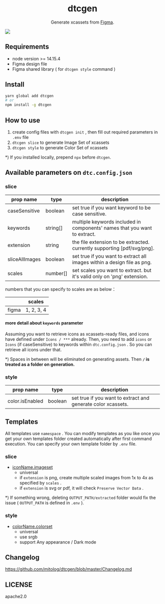 <h1 align="center">dtcgen</h1>

<p align="center">Generate xcassets from <a href="https://www.figma.com">Figma</a>.</p>

![](https://raw.githubusercontent.com/wiki/mitolog/dtcgen/images/dtcgen_cover_small.png)

## Requirements

- node version >= 14.15.4
- Figma design file
- Figma shared library ( for `dtcgen style` command )

## Install

```zsh
yarn global add dtcgen
# or
npm install -g dtcgen
```

## How to use

1. create config files with `dtcgen init` , then fill out required parameters in `.env` file
2. `dtcgen slice` to generate Image Set of xcassets
3. `dtcgen style` to generate Color Set of xcassets

\*) If you installed locally, prepend `npx` before `dtcgen`.

## Available parameters on `dtc.config.json`

### slice

| prop name      | type     | description                                                               |
| -------------- | -------- | ------------------------------------------------------------------------- |
| caseSensitive  | boolean  | set true if you want keyword to be case sensitive.                        |
| keywords       | string[] | multiple keywords included in components' names that you want to extract. |
| extension      | string   | the file extension to be extracted. currently supporting [pdf/svg/png].   |
| sliceAllImages | boolean  | set true if you want to extract all images within a design file as png.   |
| scales         | number[] | set scales you want to extract. but it's valid only on 'png' extension.   |

numbers that you can specify to scales are as below：

|       | scales     |
| ----- | ---------- |
| figma | 1, 2, 3, 4 |

#### more detail about `keywords` parameter

Assuming you want to retrieve icons as xcassets-ready files, and icons have defined under `Icons / ***` already. Then, you need to add `icons` or `Icons` (if caseSensitive) to keywords within `dtc.config.json` . So you can retrieve all icons under that.

\*) Spaces in between will be eliminated on generating assets. Then **`/` is treated as a folder on generation.**

### style

| prop name       | type    | description                                                  |
| --------------- | ------- | ------------------------------------------------------------ |
| color.isEnabled | boolean | set true if you want to extract and generate color xcassets. |

## Templates

All templates use `namespace` . You can modify templates as you like once you get your own templates folder created automatically after first command execution. You can specify your own template folder by `.env` file.

### slice

- [iconName.imageset](https://github.com/mitolog/dtcgen/blob/master/templates/ios/XcodeProjectTemplate/projectName/Assets.xcassets/intermediateDirectory/iconName.imageset)
  - universal
  - if `extension` is png, create multiple scaled images from 1x to 4x as specified by `scales` .
  - if `extension` is svg or pdf, it will check `Preserve Vector Data` .

\*) If something wrong, deleting `OUTPUT_PATH/extracted` folder would fix the issue ( `OUTPUT_PATH` is defined in `.env` ).

### style

- [colorName.colorset](https://github.com/mitolog/dtcgen/tree/master/templates/ios/XcodeProjectTemplate/projectName/Assets.xcassets/intermediateDirectory/colorName.colorset)
  - universal
  - use srgb
  - support Any appearance / Dark mode

## Changelog

https://github.com/mitolog/dtcgen/blob/master/Changelog.md

## LICENSE

apache2.0
